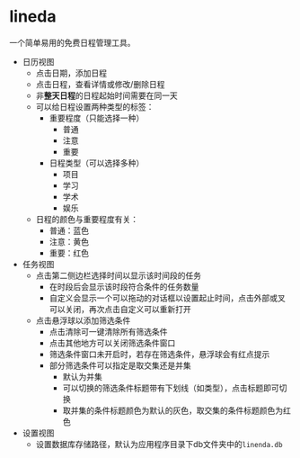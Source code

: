 # lineda

一个简单易用的免费日程管理工具。

- 日历视图
  - 点击日期，添加日程
  - 点击日程，查看详情或修改/删除日程
  - 非**整天日程**的日程起始时间需要在同一天
  - 可以给日程设置两种类型的标签：
    - 重要程度（只能选择一种）
      - 普通
      - 注意
      - 重要
    - 日程类型（可以选择多种）
      - 项目
      - 学习
      - 学术
      - 娱乐
  - 日程的颜色与重要程度有关：
    - 普通：蓝色
    - 注意：黄色
    - 重要：红色
- 任务视图
  - 点击第二侧边栏选择时间以显示该时间段的任务
    - 在时段后会显示该时段符合条件的任务数量
    - 自定义会显示一个可以拖动的对话框以设置起止时间，点击外部或叉可以关闭，再次点击自定义可以重新打开
  - 点击悬浮球以添加筛选条件
    - 点击清除可一键清除所有筛选条件
    - 点击其他地方可以关闭筛选条件窗口
    - 筛选条件窗口未开启时，若存在筛选条件，悬浮球会有红点提示
    - 部分筛选条件可以指定是取交集还是并集
      - 默认为并集
      - 可以切换的筛选条件标题带有下划线（如类型），点击标题即可切换
      - 取并集的条件标题颜色为默认的灰色，取交集的条件标题颜色为红色
- 设置视图
  - 设置数据库存储路径，默认为应用程序目录下db文件夹中的`linenda.db`
